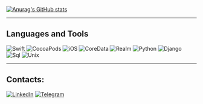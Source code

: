 [![Anurag's GitHub stats](https://github-readme-stats.vercel.app/api?username=Neestackich&count_private=true&&hide=issues,contribs&show_icons=true&bg_color=2c2a36&hide_border=true&title_color=1eff00&text_color=6d00d4&icon_color=ffffff)](https://github.com/anuraghazra/github-readme-stats)

---

## Languages and Tools

![Swift](https://img.shields.io/badge/-Swift-090909?style=for-the-badge&logo=swift&logoColor=#ff4f00)
![CocoaPods](https://img.shields.io/badge/-CocoaPods-090909?style=for-the-badge&logo=cocoapods&logoColor=#ff4f00)
![iOS](https://img.shields.io/badge/-iOS-090909?style=for-the-badge&logo=ios&logoColor=#ff4f00)
![CoreData](https://img.shields.io/badge/-CoreData-090909?style=for-the-badge&logo=coredata&logoColor=#ff4f00)
![Realm](https://img.shields.io/badge/-Realm-090909?style=for-the-badge&logo=realm&logoColor=#ff4f00)
![Python](https://img.shields.io/badge/-Python-090909?style=for-the-badge&logo=python&logoColor=ddea39)
![Django](https://img.shields.io/badge/-Framework-090909?style=for-the-badge&logo=django&logoColor=47C5FB)
![Sql](https://img.shields.io/badge/-Sql-090909?style=for-the-badge&logo=mysql&logoColor=00648B)
![Unix](https://img.shields.io/badge/-unix-090909?style=for-the-badge&logo=ubuntu&logoColor=f49821)

---

## Contacts:

[![LinkedIn](https://img.shields.io/badge/-LinkedIn-090909?style=for-the-badge&logo=linkedin&logoColor=27A0D9)](https://www.linkedin.com/in/neestackich/)
[![Telegram](https://img.shields.io/badge/-Telegram-090909?style=for-the-badge&logo=telegram&logoColor=27A0D9)](https://t.me/neestackich)

<!--
**Neestackich/Neestackich** is a ✨ _special_ ✨ repository because its `README.md` (this file) appears on your GitHub profile.

Here are some ideas to get you started:

- 🔭 I’m currently working on ...
- 🌱 I’m currently learning ...
- 👯 I’m looking to collaborate on ...
- 🤔 I’m looking for help with ...
- 💬 Ask me about ...
- 📫 How to reach me: ...
- 😄 Pronouns: ...
- ⚡ Fun fact: ...
-->
